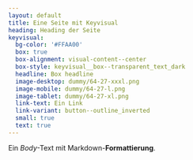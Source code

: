 ```yaml
---
layout: default
title: Eine Seite mit Keyvisual
heading: Heading der Seite
keyvisual:
  bg-color: '#FFAA00'
  box: true
  box-alignment: visual-content--center
  box-style: keyvisual__box--transparent_text_dark
  headline: Box headline
  image-desktop: dummy/64-27-xxxl.png
  image-mobile: dummy/64-27-l.png
  image-tablet: dummy/64-27-xl.png
  link-text: Ein Link
  link-variant: button--outline_inverted
  small: true
  text: true
---
```

Ein _Body_-Text mit Markdown-**Formattierung**.
